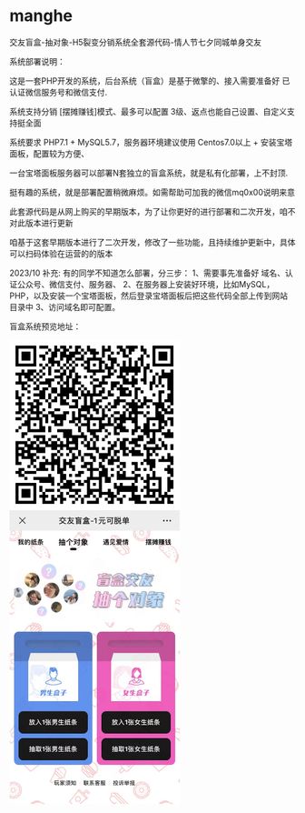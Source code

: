 # manghe
交友盲盒-抽对象-H5裂变分销系统全套源代码-情人节七夕同城单身交友

系统部署说明：

这是一套PHP开发的系统，后台系统（盲盒）是基于微擎的、接入需要准备好 已认证微信服务号和微信支付.

系统支持分销 [摆摊赚钱]模式、最多可以配置 3级、返点也能自己设置、自定义支持挺全面

系统要求 PHP7.1 + MySQL5.7，服务器环境建议使用 Centos7.0以上 + 安装宝塔面板，配置较为方便、

一台宝塔面板服务器可以部署N套独立的盲盒系统，就是私有化部署，上不封顶.

挺有趣的系统，就是部署配置稍微麻烦。如需帮助可加我的微信mq0x00说明来意

此套源代码是从网上购买的早期版本，为了让你更好的进行部署和二次开发，咱不对此版本进行更新

咱基于这套早期版本进行了二次开发，修改了一些功能，且持续维护更新中，具体可以扫码体验在运营的的版本

2023/10 补充: 有的同学不知道怎么部署，分三步：
1、需要事先准备好 域名、认证公众号、微信支付、服务器、
2、在服务器上安装好环境，比如MySQL，PHP，以及安装一个宝塔面板，然后登录宝塔面板后把这些代码全部上传到网站目录中
3、访问域名即可配置。


盲盒系统预览地址：

<img src="https://github.com/quyingyong/manghe/blob/main/qrcode2.jpg" align="left" width="300" >
<br>
<br>
<img src="https://github.com/quyingyong/manghe/blob/main/showtest.jpg" align="left" width="300" >
